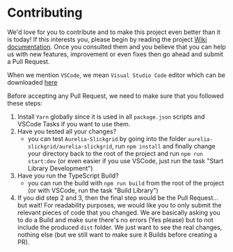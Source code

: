 # Contributing

We'd love for you to contribute and to make this project even better than it is today! If this interests you, please begin by reading the project [Wiki documentation](https://github.com/ghiscoding/aurelia-slickgrid/wiki). Once you consulted them and you believe that you can help us with new features, improvement or even fixes then go ahead and submit a Pull Request.

When we mention `VSCode`, we mean `Visual Studio Code` editor which can be downloaded [here](https://code.visualstudio.com)

Before accepting any Pull Request, we need to make sure that you followed these steps:
1. Install `Yarn` globally since it is used in all `package.json` scripts and VSCode Tasks if you want to use them.
2. Have you tested all your changes?
   - you can test `Aurelia-Slickgrid` by going into the folder `aurelia-slickgrid/aurelia-slickgrid`, run  `npm install` and finally change your directory back to the root of the project and run `npm run start:dev` (or even easier if you use VSCode, just run the task "Start Library Development")
3. Have you run the TypeScript Build?
   - you can run the build with `npm run build` from the root of the project (or with VSCode, run the task "Build Library")
4. If you did step 2 and 3, then the final step would be the Pull Request... but wait! For readability purposes, we would like you to only submit the relevant pieces of code that you changed. We are basically asking you to do a Build and make sure there's no errors (Yes please) but to not include the produced `dist` folder. We just want to see the real changes, nothing else (but we still want to make sure it Builds before creating a PR).
